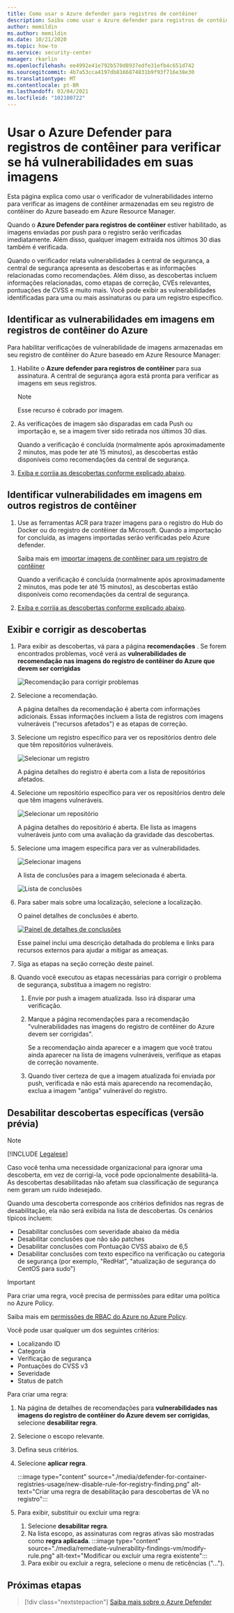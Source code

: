 ```yaml
---
title: Como usar o Azure defender para registros de contêiner
description: Saiba como usar o Azure defender para registros de contêiner para verificar as imagens do Linux em seus registros hospedados no Linux
author: memildin
ms.author: memildin
ms.date: 10/21/2020
ms.topic: how-to
ms.service: security-center
manager: rkarlin
ms.openlocfilehash: ee4992e41e792b570d8937edfe31efb4c651d742
ms.sourcegitcommit: 4b7a53cca4197db8166874831b9f93f716e38e30
ms.translationtype: MT
ms.contentlocale: pt-BR
ms.lasthandoff: 03/04/2021
ms.locfileid: "102100722"
---
```

# <a name="use-azure-defender-for-container-registries-to-scan-your-images-for-vulnerabilities"></a>Usar o Azure Defender para registros de contêiner para verificar se há vulnerabilidades em suas imagens

Esta página explica como usar o verificador de vulnerabilidades interno para verificar as imagens de contêiner armazenadas em seu registro de contêiner do Azure baseado em Azure Resource Manager.

Quando o **Azure Defender para registros de contêiner** estiver habilitado, as imagens enviadas por push para o registro serão verificadas imediatamente. Além disso, qualquer imagem extraída nos últimos 30 dias também é verificada. 

Quando o verificador relata vulnerabilidades à central de segurança, a central de segurança apresenta as descobertas e as informações relacionadas como recomendações. Além disso, as descobertas incluem informações relacionadas, como etapas de correção, CVEs relevantes, pontuações de CVSS e muito mais. Você pode exibir as vulnerabilidades identificadas para uma ou mais assinaturas ou para um registro específico.


## <a name="identify-vulnerabilities-in-images-in-azure-container-registries"></a>Identificar as vulnerabilidades em imagens em registros de contêiner do Azure 

Para habilitar verificações de vulnerabilidade de imagens armazenadas em seu registro de contêiner do Azure baseado em Azure Resource Manager:

1. Habilite o **Azure defender para registros de contêiner** para sua assinatura. A central de segurança agora está pronta para verificar as imagens em seus registros.

    >[!NOTE]
    > Esse recurso é cobrado por imagem.

1. As verificações de imagem são disparadas em cada Push ou importação e, se a imagem tiver sido retirada nos últimos 30 dias. 

    Quando a verificação é concluída (normalmente após aproximadamente 2 minutos, mas pode ter até 15 minutos), as descobertas estão disponíveis como recomendações da central de segurança.

1. [Exiba e corrija as descobertas conforme explicado abaixo](#view-and-remediate-findings).

## <a name="identify-vulnerabilities-in-images-in-other-container-registries"></a>Identificar vulnerabilidades em imagens em outros registros de contêiner 

1. Use as ferramentas ACR para trazer imagens para o registro do Hub do Docker ou do registro de contêiner da Microsoft.  Quando a importação for concluída, as imagens importadas serão verificadas pelo Azure defender. 

    Saiba mais em [importar imagens de contêiner para um registro de contêiner](../container-registry/container-registry-import-images.md)

    Quando a verificação é concluída (normalmente após aproximadamente 2 minutos, mas pode ter até 15 minutos), as descobertas estão disponíveis como recomendações da central de segurança.

1. [Exiba e corrija as descobertas conforme explicado abaixo](#view-and-remediate-findings).


## <a name="view-and-remediate-findings"></a>Exibir e corrigir as descobertas

1. Para exibir as descobertas, vá para a página **recomendações** . Se forem encontrados problemas, você verá as **vulnerabilidades de recomendação nas imagens do registro de contêiner do Azure que devem ser corrigidas**

    ![Recomendação para corrigir problemas ](media/monitor-container-security/acr-finding.png)

1. Selecione a recomendação. 

    A página detalhes da recomendação é aberta com informações adicionais. Essas informações incluem a lista de registros com imagens vulneráveis ("recursos afetados") e as etapas de correção. 

1. Selecione um registro específico para ver os repositórios dentro dele que têm repositórios vulneráveis.

    ![Selecionar um registro](media/monitor-container-security/acr-finding-select-registry.png)

    A página detalhes do registro é aberta com a lista de repositórios afetados.

1. Selecione um repositório específico para ver os repositórios dentro dele que têm imagens vulneráveis.

    ![Selecionar um repositório](media/monitor-container-security/acr-finding-select-repository.png)

    A página detalhes do repositório é aberta. Ele lista as imagens vulneráveis junto com uma avaliação da gravidade das descobertas.

1. Selecione uma imagem específica para ver as vulnerabilidades.

    ![Selecionar imagens](media/monitor-container-security/acr-finding-select-image.png)

    A lista de conclusões para a imagem selecionada é aberta.

    ![Lista de conclusões](media/monitor-container-security/acr-findings.png)

1. Para saber mais sobre uma localização, selecione a localização. 

    O painel detalhes de conclusões é aberto.

    [![Painel de detalhes de conclusões](media/monitor-container-security/acr-finding-details-pane.png)](media/monitor-container-security/acr-finding-details-pane.png#lightbox)

    Esse painel inclui uma descrição detalhada do problema e links para recursos externos para ajudar a mitigar as ameaças.

1. Siga as etapas na seção correção deste painel.

1. Quando você executou as etapas necessárias para corrigir o problema de segurança, substitua a imagem no registro:

    1. Envie por push a imagem atualizada. Isso irá disparar uma verificação. 
    
    1. Marque a página recomendações para a recomendação "vulnerabilidades nas imagens do registro de contêiner do Azure devem ser corrigidas". 
    
        Se a recomendação ainda aparecer e a imagem que você tratou ainda aparecer na lista de imagens vulneráveis, verifique as etapas de correção novamente.

    1. Quando tiver certeza de que a imagem atualizada foi enviada por push, verificada e não está mais aparecendo na recomendação, exclua a imagem "antiga" vulnerável do registro.


## <a name="disable-specific-findings-preview"></a>Desabilitar descobertas específicas (versão prévia)

> [!NOTE]
> [!INCLUDE [Legalese](../../includes/security-center-preview-legal-text.md)]

Caso você tenha uma necessidade organizacional para ignorar uma descoberta, em vez de corrigi-la, você pode opcionalmente desabilitá-la. As descobertas desabilitadas não afetam sua classificação de segurança nem geram um ruído indesejado.

Quando uma descoberta corresponde aos critérios definidos nas regras de desabilitação, ela não será exibida na lista de descobertas. Os cenários típicos incluem:

- Desabilitar conclusões com severidade abaixo da média
- Desabilitar conclusões que não são patches
- Desabilitar conclusões com Pontuação CVSS abaixo de 6,5
- Desabilitar conclusões com texto específico na verificação ou categoria de segurança (por exemplo, "RedHat", "atualização de segurança do CentOS para sudo")

> [!IMPORTANT]
> Para criar uma regra, você precisa de permissões para editar uma política no Azure Policy.
>
> Saiba mais em [permissões de RBAC do Azure no Azure Policy](../governance/policy/overview.md#azure-rbac-permissions-in-azure-policy).

Você pode usar qualquer um dos seguintes critérios: 

- Localizando ID 
- Categoria
- Verificação de segurança 
- Pontuações do CVSS v3
- Severidade 
- Status de patch 

Para criar uma regra:

1. Na página de detalhes de recomendações para **vulnerabilidades nas imagens do registro de contêiner do Azure devem ser corrigidas**, selecione **desabilitar regra**.
1. Selecione o escopo relevante.
1. Defina seus critérios.
1. Selecione **aplicar regra**.

    :::image type="content" source="./media/defender-for-container-registries-usage/new-disable-rule-for-registry-finding.png" alt-text="Criar uma regra de desabilitação para descobertas de VA no registro":::

1. Para exibir, substituir ou excluir uma regra: 
    1. Selecione **desabilitar regra**.
    1. Na lista escopo, as assinaturas com regras ativas são mostradas como **regra aplicada**.
        :::image type="content" source="./media/remediate-vulnerability-findings-vm/modify-rule.png" alt-text="Modificar ou excluir uma regra existente":::
    1. Para exibir ou excluir a regra, selecione o menu de reticências ("...").


## <a name="next-steps"></a>Próximas etapas

> [!div class="nextstepaction"]
> [Saiba mais sobre o Azure Defender](azure-defender.md)